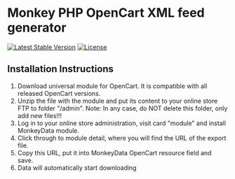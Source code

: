 # Monkey PHP OpenCart XML feed generator

[![Latest Stable Version](https://poser.pugx.org/monkey-data/online-store-xml-feed-generator/v/stable)](https://packagist.org/packages/monkey-data/online-store-xml-feed-generator)
[![License](https://poser.pugx.org/monkey-data/online-store-xml-feed-generator/license)](https://packagist.org/packages/monkey-data/online-store-xml-feed-generator)

## Installation Instructions
1. Download universal module for OpenCart. It is compatible with all released OpenCart versions.
2. Unzip the file with the module and put its content to your online store FTP to folder "/admin".
Note: In any case, do NOT delete this folder, only add new files!!!
3. Log in to your online store administration, visit card "module" and install MonkeyData module.
4. Click through to module detail, where you will find the URL of the export file.
5. Copy this URL, put it into MonkeyData OpenCart resource field and save.
6. Data will automatically start downloading